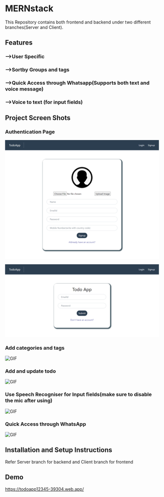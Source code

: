 # MERNstack

This Repository contains both frontend and backend under two different branches(Server and Client).

## Features

### -->User Specific
### -->Sortby Groups and tags
### -->Quick Access through Whatsapp(Supports both text and voice message)
### -->Voice to text (for input fields)

## Project Screen Shots 

### Authentication Page

![Screenshot](SignupPage.png)

![Screenshot](LoginPage.png)

### Add categories and tags

![GIF](http://g.recordit.co/oThO1yMdqv.gif)

### Add and update todo

![GIF](http://g.recordit.co/TICTprdBkV.gif)

### Use Speech Recogniser for Input fields(make sure to disable the mic after using)

![GIF](http://g.recordit.co/P1pmHypD1R.gif)

### Quick Access through WhatsApp

![GIF](http://g.recordit.co/9tdBQf0RaD.gif)


## Installation and Setup Instructions

Refer Server branch for backend and Client branch for frontend

## Demo

https://todoapp12345-39304.web.app/
